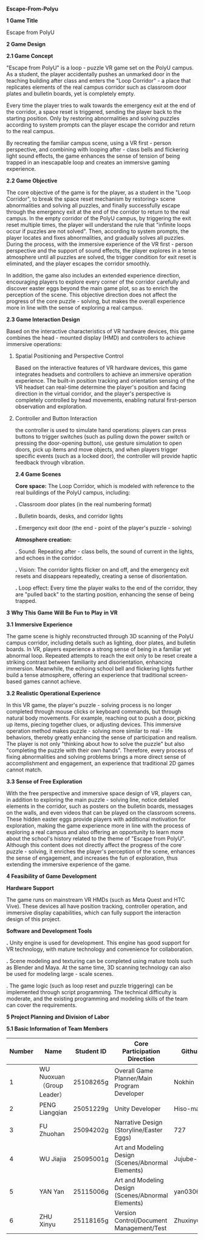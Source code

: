 **Escape-From-Polyu**

**1 Game Title**

 Escape from PoIyU

**2 Game Design**

**2.1 Game Concept**

 \"Escape from PolyU\" is a loop - puzzle VR game set on the PolyU
 campus. As a student, the player accidentally pushes an unmarked door
 in the teaching building after class and enters the \"Loop
 Corridor\" - a place that replicates elements of the real campus
 corridor such as classroom door plates and bulletin boards, yet is
 completely empty.
 
 Every time the player tries to walk towards the emergency exit at the
 end of the corridor, a space reset is triggered, sending the player
 back to the starting position. Only by restoring abnormalities and
 solving puzzles according to system prompts can the player escape the
 corridor and return to the real campus.

 By recreating the familiar campus scene, using a VR first - person
 perspective, and combining with looping after - class bells and
 flickering light sound effects, the game enhances the sense of tension
 of being trapped in an inescapable loop and creates an immersive
 gaming experience.

**2.2 Game Objective**

 The core objective of the game is for the player, as a student in the
 \"Loop Corridor\", to break the space reset mechanism by restoring> scene abnormalities and solving all puzzles, and finally successfully
 escape through the emergency exit at the end of the corridor to return
 to the real campus. In the empty corridor of the PolyU campus, by
 triggering the exit reset multiple times, the player will understand
 the rule that \"infinite loops occur if puzzles are not solved\".
 Then, according to system prompts, the player locates and fixes
 abnormalities, and gradually solves all puzzles. During the process,
 with the immersive experience of the VR first - person perspective and
 the support of sound effects, the player explores in a tense
 atmosphere until all puzzles are solved, the trigger condition for
 exit reset is eliminated, and the player escapes the corridor
 smoothly.

 In addition, the game also includes an extended experience direction,
 encouraging players to explore every corner of the corridor carefully
 and discover easter eggs beyond the main game plot, so as to enrich
 the perception of the scene. This objective direction does not affect
 the progress of the core puzzle - solving, but makes the overall
 experience more in line with the sense of exploring a real campus.

**2.3 Game Interaction Design**

 Based on the interactive characteristics of VR hardware devices, this
 game combines the head - mounted display (HMD) and controllers to
 achieve immersive operations:

1. Spatial Positioning and Perspective Control

   Based on the interactive features of VR hardware devices, this game
   integrates headsets and controllers to achieve an immersive
   operation experience. The built-in position tracking and orientation
   sensing of the VR headset can real-time determine the player\'s
   position and facing direction in the virtual corridor, and the
   player\'s perspective is completely controlled by head movements,
   enabling natural first-person observation and exploration. 

2. Controller and Button Interaction

   the controller is used to simulate hand operations: players can
   press buttons to trigger switches (such as pulling down the power
   switch or pressing the door-opening button), use gesture simulation
   to open doors, pick up items and move objects, and when players
   trigger specific events (such as a locked door), the controller will
   provide haptic feedback through vibration.

   **2.4 Game Scenes**

   **Core space:** The Loop Corridor, which is modeled with reference
   to the real buildings of the PolyU campus, including:

   **.** Classroom door plates (in the real numbering format)

   **.** Bulletin boards, desks, and corridor lights

   **.** Emergency exit door (the end - point of the player\'s puzzle -
   solving)

   **Atmosphere creation:**

   **.** Sound: Repeating after - class bells, the sound of current in
   the lights, and echoes in the corridor.

   **.** Vision: The corridor lights flicker on and off, and the
   emergency exit resets and disappears repeatedly, creating a sense of
   disorientation.

   **.** Loop effect: Every time the player walks to the end of the
   corridor, they are \"pulled back\" to the starting position,
   enhancing the sense of being trapped.

**3** **Why** **This** **Game** **Will** **Be** **Fun** **to** **Play**
**in** **VR**

**3.1** **Immersive Experience**

 The game scene is highly reconstructed through 3D scanning of the
 PolyU campus corridor, including details such as lighting, door
 plates, and bulletin boards. In VR, players experience a strong sense
 of being in a familiar yet abnormal loop. Repeated attempts to reach
 the exit only to be reset create a striking contrast between
 familiarity and disorientation, enhancing immersion. Meanwhile, the
 echoing school bell and flickering lights further build a tense
 atmosphere, offering an experience that traditional screen-based games
 cannot achieve.

**3.2** **Realistic Operational Experience**

 In this VR game, the player\'s puzzle - solving process is no longer
 completed through mouse clicks or keyboard commands, but through
 natural body movements. For example, reaching out to push a door,
 picking up items, piecing together clues, or adjusting devices. This
 immersive operation method makes puzzle - solving more similar to
 real - life behaviors, thereby greatly enhancing the sense of
 participation and realism. The player is not only \"thinking about how
 to solve the puzzle\" but also \"completing the puzzle with their own
 hands\". Therefore, every process of fixing abnormalities and solving
 problems brings a more direct sense of accomplishment and engagement,
 an experience that traditional 2D games cannot match.

**3.3 Sense of Free Exploration**

 With the free perspective and immersive space design of VR, players
 can, in addition to exploring the main puzzle - solving line, notice
 detailed elements in the corridor, such as posters on the bulletin
 boards, messages on the walls, and even videos that can be played on
 the classroom screens. These hidden easter eggs provide players with
 additional motivation for exploration, making the game experience more
 in line with the process of exploring a real campus and also offering
 an opportunity to learn more about the school\'s history related to
 the theme of \"Escape from PolyU\". Although this content does not
 directly affect the progress of the core puzzle - solving, it enriches
 the player\'s perception of the scene, enhances the sense of
 engagement, and increases the fun of exploration, thus extending the
 immersive experience of the game.

**4 Feasibility of Game Development**

**Hardware Support**

 The game runs on mainstream VR HMDs (such as Meta Quest and HTC Vive).
 These devices all have position tracking, controller operation, and
 immersive display capabilities, which can fully support the
 interaction design of this project.

**Software and Development Tools**

 **.** Unity engine is used for development. This engine has good
 support for VR technology, with mature technology and convenience for
 collaboration.

 **.** Scene modeling and texturing can be completed using mature tools
 such as Blender and Maya. At the same time, 3D scanning technology can
 also be used for modeling large - scale scenes.

 . The game logic (such as loop reset and puzzle triggering) can be
 implemented through script programming. The technical difficulty is
 moderate, and the existing programming and modeling skills of the team
 can cover the requirements.

**5 Project Planning and Division of Labor**

**5.1 Basic Information of Team Members**

| Number   | Name     | Student ID | Core Participation Direction  |  Github ID
| -------- | -------- | -------- | -------- |-------- |
| 1        | WU Nuoxuan （Group Leader） | 25108265g | Overall Game Planner/Main Program Developer | Nokhin
| 2        | PENG Liangqian | 25051229g | Unity Developer | Hiso-maso
| 3        | FU Zhuohan | 25094202g | Narrative Design (Storyline/Easter Eggs) | 727
| 4        | WU Jiajia | 25095001g | Art and Modeling Design (Scenes/Abnormal Elements) | Jujube-Wu
| 5        | YAN Yan | 25115006g | Art and Modeling Design (Scenes/Abnormal Elements) | yan030619 
| 6        | ZHU Xinyu | 25118165g | Version Control/Document Management/Test| Zhuxinyu0809


